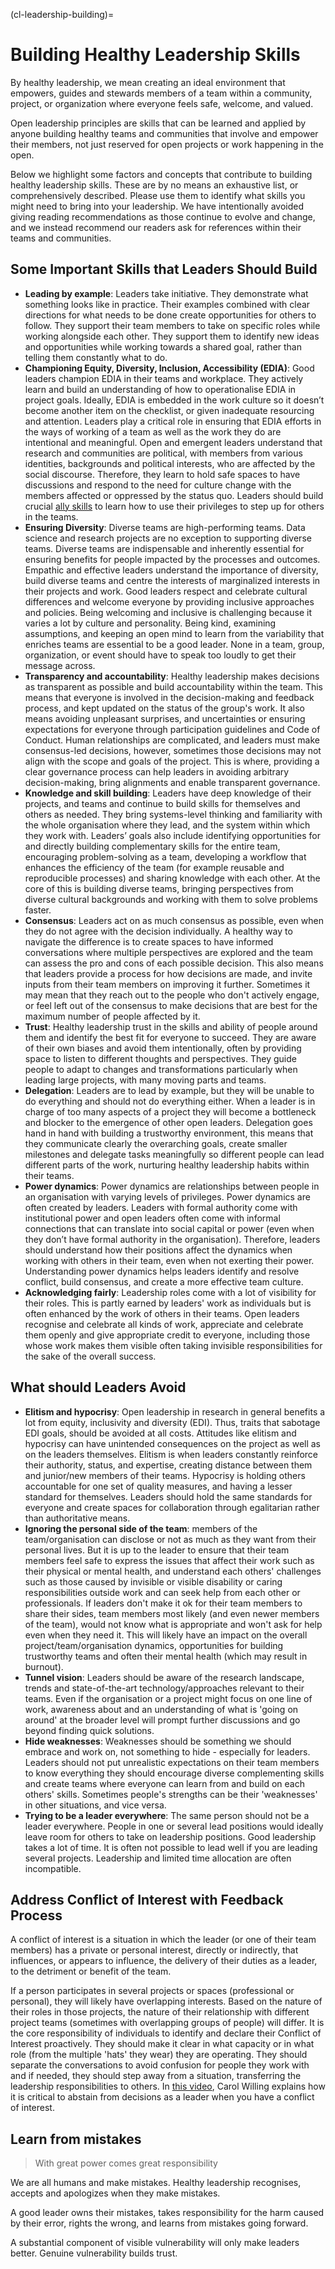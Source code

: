 (cl-leadership-building)=
# Building Healthy Leadership Skills

By healthy leadership, we mean creating an ideal environment that empowers, guides and stewards members of a team within a community, project, or organization where everyone feels safe, welcome, and valued.

Open leadership principles are skills that can be learned and applied by anyone building healthy teams and communities that involve and empower their members, not just reserved for open projects or work happening in the open.

Below we highlight some factors and concepts that contribute to building healthy leadership skills. 
These are by no means an exhaustive list, or comprehensively described. 
Please use them to identify what skills you might need to bring into your leadership.
We have intentionally avoided giving reading recommendations as those continue to evolve and change, and we instead recommend our readers ask for references within their teams and communities.

## Some Important Skills that Leaders Should Build

- **Leading by example**: Leaders take initiative. They demonstrate what something looks like in practice. 
Their examples combined with clear directions for what needs to be done create opportunities for others to follow. 
They support their team members to take on specific roles while working alongside each other. 
They support them to identify new ideas and opportunities while working towards a shared goal, rather than telling them constantly what to do.
- **Championing Equity, Diversity, Inclusion, Accessibility (EDIA)**:
Good leaders champion EDIA in their teams and workplace.
They actively learn and build an understanding of how to operationalise EDIA in project goals.
Ideally, EDIA is embedded in the work culture so it doesn’t become another item on the checklist, or given inadequate resourcing and attention. 
Leaders play a critical role in ensuring that EDIA efforts in the ways of working of a team as well as the work they do are intentional and meaningful.
Open and emergent leaders understand that research and communities are political, with members from various identities, backgrounds and political interests, who are affected by the social discourse.
Therefore, they learn to hold safe spaces to have discussions and respond to the need for culture change with the members affected or oppressed by the status quo.
Leaders should build crucial [ally skills](https://www.software.ac.uk/blog/2021-07-05-why-we-discuss-ally-skills-open-science) to learn how to use their privileges to step up for others in the teams.
- **Ensuring Diversity**: Diverse teams are high-performing teams.
Data science and research projects are no exception to supporting diverse teams.
Diverse teams are indispensable and inherently essential for ensuring benefits for people impacted by the processes and outcomes.
Empathic and effective leaders understand the importance of diversity, build diverse teams and centre the interests of marginalized interests in their projects and work.
Good leaders respect and celebrate cultural differences and welcome everyone by providing inclusive approaches and policies. 
Being welcoming and inclusive is challenging because it varies a lot by culture and personality. 
Being kind, examining assumptions, and keeping an open mind to learn from the variability that enriches teams are essential to be a good leader. 
None in a team, group, organization, or event should have to speak too loudly to get their message across.
- **Transparency and accountability**: Healthy leadership makes decisions as transparent as possible and build accountability within the team.
This means that everyone is involved in the decision-making and feedback process, and kept updated on the status of the group's work. 
It also means avoiding unpleasant surprises, and uncertainties or ensuring expectations for everyone through participation guidelines and Code of Conduct.
Human relationships are complicated, and leaders must make consensus-led decisions, however, sometimes those decisions may not align with the scope and goals of the project. 
This is where, providing a clear governance process can help leaders in avoiding arbitrary decision-making, bring alignments and enable transparent governance.
- **Knowledge and skill building**: Leaders have deep knowledge of their projects, and teams and continue to build skills for themselves and others as needed.
They bring systems-level thinking and familiarity with the whole organisation where they lead, and the system within which they work with. 
Leaders’ goals also include identifying opportunities for and directly building complementary skills for the entire team, encouraging problem-solving as a team, developing a workflow that enhances the efficiency of the team (for example reusable and reproducible processes) and sharing knowledge with each other.
At the core of this is building diverse teams, bringing perspectives from diverse cultural backgrounds and working with them to solve problems faster.
- **Consensus**: Leaders act on as much consensus as possible, even when they do not agree with the decision individually.
A healthy way to navigate the difference is to create spaces to have informed conversations where multiple perspectives are explored and the team can assess the pro and cons of each possible decision. 
This also means that leaders provide a process for how decisions are made, and invite inputs from their team members on improving it further.
Sometimes it may mean that they reach out to the people who don't actively engage, or feel left out of the consensus to make decisions that are best for the maximum number of people affected by it.
- **Trust**: Healthy leadership trust in the skills and ability of people around them and identify the best fit for everyone to succeed.
They are aware of their own biases and avoid them intentionally, often by providing space to listen to different thoughts and perspectives. 
They guide people to adapt to changes and transformations particularly when leading large projects, with many moving parts and teams.
- **Delegation**: Leaders are to lead by example, but they will be unable to do everything and should not do everything either. 
When a leader is in charge of too many aspects of a project they will become a bottleneck and blocker to the emergence of other open leaders.
Delegation goes hand in hand with building a trustworthy environment, this means that they communicate clearly the overarching goals, create smaller milestones and delegate tasks meaningfully so different people can lead different parts of the work, nurturing healthy leadership habits within their teams.
- **Power dynamics**: Power dynamics are relationships between people in an organisation with varying levels of privileges. 
Power dynamics are often created by leaders.
Leaders with formal authority come with institutional power and open leaders often come with informal connections that can translate into social capital or power (even when they don’t have formal authority in the organisation).
Therefore, leaders should understand how their positions affect the dynamics when working with others in their team, even when not exerting their power.
Understanding power dynamics helps leaders identify and resolve conflict, build consensus, and create a more effective team culture.
- **Acknowledging fairly**: Leadership roles come with a lot of visibility for their roles.
This is partly earned by leaders' work as individuals but is often enhanced by the work of others in their teams. 
Open leaders recognise and celebrate all kinds of work, appreciate and celebrate them openly and give appropriate credit to everyone, including those whose work makes them visible often taking invisible responsibilities for the sake of the overall success.

##  What should Leaders Avoid

- **Elitism and hypocrisy**: Open leadership in research in general benefits a lot from equity, inclusivity and diversity (EDI). 
Thus, traits that sabotage EDI goals, should be avoided at all costs.
Attitudes like elitism and hypocrisy can have unintended consequences on the project as well as on the leaders themselves.
Elitism is when leaders constantly reinforce their authority, status, and expertise, creating distance between them and junior/new members of their teams.
Hypocrisy is holding others accountable for one set of quality measures, and having a lesser standard for themselves.
Leaders should hold the same standards for everyone and create spaces for collaboration through egalitarian rather than authoritative means.
- **Ignoring the personal side of the team**: members of the team/organisation can disclose or not as much as they want from their personal lives. 
But it is up to the leader to ensure that their team members feel safe to express the issues that affect their work such as their physical or mental health, and understand each others' challenges such as those caused by invisible or visible disability or caring responsibilities outside work and can seek help from each other or professionals.
If leaders don't make it ok for their team members to share their sides, team members most likely (and even newer members of the team), would not know what is appropriate and won't ask for help even when they need it. 
This will likely have an impact on the overall project/team/organisation dynamics, opportunities for building trustworthy teams and often their mental health (which may result in burnout).
- **Tunnel vision**: Leaders should be aware of the research landscape, trends and state-of-the-art technology/approaches relevant to their teams. 
Even if the organisation or a project might focus on one line of work, awareness about and an understanding of what is 'going on around' at the broader level will prompt further discussions and go beyond finding quick solutions.
- **Hide weaknesses**: Weaknesses should be something we should embrace and work on, not something to hide - especially for leaders. 
Leaders should not put unrealistic expectations on their team members to know everything they should encourage diverse complementing skills and create teams where everyone can learn from and build on each others' skills.
Sometimes people's strengths can be their 'weaknesses' in other situations, and vice versa.
- **Trying to be a leader everywhere**: The same person should not be a leader everywhere. People in one or several lead positions would ideally leave room for others to take on leadership positions. 
Good leadership takes a lot of time. 
It is often not possible to lead well if you are leading several projects. 
Leadership and limited time allocation are often incompatible.

## Address Conflict of Interest with Feedback Process

A conflict of interest is a situation in which the leader (or one of their team members) has a private or personal interest, directly or indirectly, that influences, or appears to influence, the delivery of their duties as a leader, to the detriment or benefit of the team.

If a person participates in several projects or spaces (professional or personal), they will likely have overlapping interests.
Based on the nature of their roles in those projects, the nature of their relationship with different project teams (sometimes with overlapping groups of people) will differ.
It is the core responsibility of individuals to identify and declare their Conflict of Interest proactively.
They should make it clear in what capacity or in what role (from the multiple 'hats' they wear) they are operating.
They should separate the conversations to avoid confusion for people they work with and if needed, they should step away from a situation, transferring the leadership responsibilities to others.
In [this video](https://www.youtube.com/watch?v=HQjRnWVmL28), Carol Willing explains how it is critical to abstain from decisions as a leader when you have a conflict of interest.

## Learn from mistakes 

> With great power comes great responsibility

We are all humans and make mistakes. Healthy leadership recognises, accepts and apologizes when they make mistakes.

A good leader owns their mistakes, takes responsibility for the harm caused by their error, rights the wrong, and learns from mistakes going forward. 

A substantial component of visible vulnerability will only make leaders better. Genuine vulnerability builds trust.